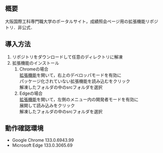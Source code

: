 ## 概要

大阪国際工科専門職大学のポータルサイト，成績照会ページ用の拡張機能リポジトリ．非公式．

## 導入方法

1. リポジトリをダウンロードして任意のディレクトリに解凍
2. 拡張機能のインストール
    1. Chromeの場合<br>
    [拡張機能](chrome://extensions)を開いて，右上のデベロッパモードを有効に<br>
    パッケージ化されていない拡張機能を読み込むをクリック<br>
    解凍したフォルダの中のsrcフォルダを選択
    2. Edgeの場合<br>
    [拡張機能](edge://extensions)を開いて，左側のメニュー内の開発者モードを有効に<br>
    展開して読み込みをクリック<br>
    解凍したフォルダの中のsrcフォルダを選択

## 動作確認環境
- Google Chrome 133.0.6943.99
- Microsoft Edge 133.0.3065.69